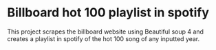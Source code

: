 # Billboard hot 100 playlist in spotify

This project scrapes the billboard website using Beautiful soup 4 and creates a playlist in spotify of the hot 100 song of any inputted year.